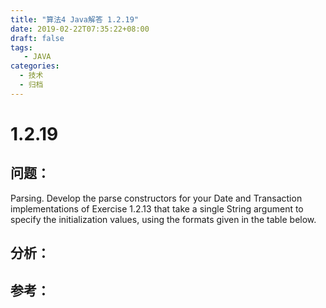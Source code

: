 ```yaml
---
title: "算法4 Java解答 1.2.19"
date: 2019-02-22T07:35:22+08:00
draft: false
tags:
   - JAVA
categories:
  - 技术
  - 归档
---
```



# 1.2.19

## 问题：

Parsing. Develop the parse constructors for your Date and Transaction implementations of Exercise 1.2.13 that take a single String argument to specify the initialization values, using the formats given in the table below.


## 分析：


## 参考：


